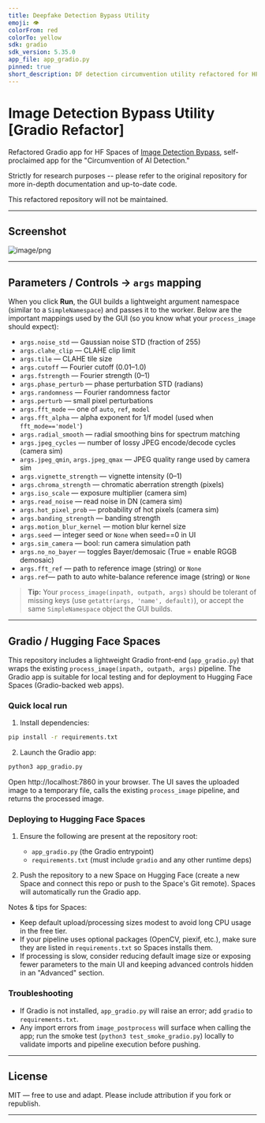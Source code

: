 ```yaml
---
title: Deepfake Detection Bypass Utility
emoji: 👁
colorFrom: red
colorTo: yellow
sdk: gradio
sdk_version: 5.35.0
app_file: app_gradio.py
pinned: true
short_description: DF detection circumvention utility refactored for HF Spaces.
---
```



# Image Detection Bypass Utility [Gradio Refactor]

Refactored Gradio app for HF Spaces of [Image Detection Bypass](https://github.com/PurinNyova/Image-Detection-Bypass-Utility), self-proclaimed app for the "Circumvention of AI Detection."

Strictly for research purposes -- please refer to the original repository for more in-depth documentation and up-to-date code. 

This refactored repository will not be maintained.

---

## Screenshot

![image/png](https://cdn-uploads.huggingface.co/production/uploads/639daf827270667011153fbc/zMAmg93CH66zgMkgxAsez.png)

---

## Parameters / Controls → `args` mapping

When you click **Run**, the GUI builds a lightweight argument namespace (similar to a `SimpleNamespace`) and passes it to the worker. Below are the important mappings used by the GUI (so you know what your `process_image` should expect):

- `args.noise_std` — Gaussian noise STD (fraction of 255)  
- `args.clahe_clip` — CLAHE clip limit  
- `args.tile` — CLAHE tile size  
- `args.cutoff` — Fourier cutoff (0.01–1.0)  
- `args.fstrength` — Fourier strength (0–1)  
- `args.phase_perturb` — phase perturbation STD (radians)  
- `args.randomness` — Fourier randomness factor  
- `args.perturb` — small pixel perturbations  
- `args.fft_mode` — one of `auto`, `ref`, `model`  
- `args.fft_alpha` — alpha exponent for 1/f model (used when `fft_mode=='model'`)  
- `args.radial_smooth` — radial smoothing bins for spectrum matching  
- `args.jpeg_cycles` — number of lossy JPEG encode/decode cycles (camera sim)  
- `args.jpeg_qmin`, `args.jpeg_qmax` — JPEG quality range used by camera sim  
- `args.vignette_strength` — vignette intensity (0–1)  
- `args.chroma_strength` — chromatic aberration strength (pixels)  
- `args.iso_scale` — exposure multiplier (camera sim)  
- `args.read_noise` — read noise in DN (camera sim)  
- `args.hot_pixel_prob` — probability of hot pixels (camera sim)  
- `args.banding_strength` — banding strength  
- `args.motion_blur_kernel` — motion blur kernel size  
- `args.seed` — integer seed or `None` when seed==0 in UI  
- `args.sim_camera` — bool: run camera simulation path  
- `args.no_no_bayer` — toggles Bayer/demosaic (True = enable RGGB demosaic)  
- `args.fft_ref` — path to reference image (string) or `None`
- `args.ref`— path to auto white-balance reference image (string) or `None`

> **Tip:** Your `process_image(inpath, outpath, args)` should be tolerant of missing keys (use `getattr(args, 'name', default)`), or accept the same `SimpleNamespace` object the GUI builds.

---

## Gradio / Hugging Face Spaces

This repository includes a lightweight Gradio front-end (`app_gradio.py`) that wraps the existing
`process_image(inpath, outpath, args)` pipeline. The Gradio app is suitable for local testing and
for deployment to Hugging Face Spaces (Gradio-backed web apps).

### Quick local run

1. Install dependencies:

```bash
pip install -r requirements.txt
```

2. Launch the Gradio app:

```bash
python3 app_gradio.py
```

Open http://localhost:7860 in your browser. The UI saves the uploaded image to a temporary file,
calls the existing `process_image` pipeline, and returns the processed image.

### Deploying to Hugging Face Spaces

1. Ensure the following are present at the repository root:
     - `app_gradio.py` (the Gradio entrypoint)
     - `requirements.txt` (must include `gradio` and any other runtime deps)

2. Push the repository to a new Space on Hugging Face (create a new Space and connect this repo or
     push to the Space's Git remote). Spaces will automatically run the Gradio app.

Notes & tips for Spaces:
- Keep default upload/processing sizes modest to avoid long CPU usage in the free tier.
- If your pipeline uses optional packages (OpenCV, piexif, etc.), make sure they are listed in
    `requirements.txt` so Spaces installs them.
- If processing is slow, consider reducing default image size or exposing fewer parameters to the
    main UI and keeping advanced controls hidden in an "Advanced" section.

### Troubleshooting
- If Gradio is not installed, `app_gradio.py` will raise an error; add `gradio` to `requirements.txt`.
- Any import errors from `image_postprocess` will surface when calling the app; run the smoke test
    (`python3 test_smoke_gradio.py`) locally to validate imports and pipeline execution before pushing.

---

## License
MIT — free to use and adapt. Please include attribution if you fork or republish.

---

